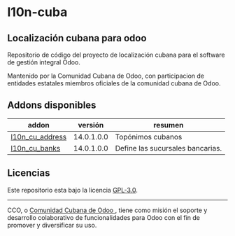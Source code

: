 # l10n-cuba
## Localización cubana para odoo

Repositorio de código del proyecto de localización cubana para el software de gestión integral Odoo. 

Mantenido  por la Comunidad Cubana de Odoo, con participacion de entidades estatales miembros oficiales de la comunidad cubana de Odoo.

<!-- /!\ do not modify below this line -->

<!-- prettier-ignore-start -->

[//]: # (addons)

Addons disponibles
----------------
addon | versión | resumen
--- | --- | ---
[l10n_cu_address](l10n_cu_address/) | 14.0.1.0.0 | Topónimos cubanos
[l10n_cu_banks](l10n_cu_banks/) | 14.0.1.0.0 | Define las sucursales bancarias.

[//]: # (end addons)

<!-- prettier-ignore-end -->

## Licencias

Este repositorio esta bajo la licencia [GPL-3.0](LICENSE).

----

CCO,  o [Comunidad Cubana de Odoo ](http://cuban-community.cu/), tiene como misión el soporte y desarrollo colaborativo de funcionalidades para Odoo con el fin de promover y diversificar su uso.

